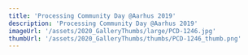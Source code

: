 ```yaml
---
title: 'Processing Community Day @Aarhus 2019'
description: 'Processing Community Day @Aarhus 2019'
imageUrl: '/assets/2020_GalleryThumbs/large/PCD-1246.jpg'
thumbUrl: '/assets/2020_GalleryThumbs/thumbs/PCD-1246_thumb.png'
---
```

